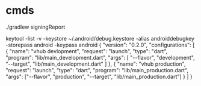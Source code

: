 # cmds
./gradlew signingReport








keytool -list -v -keystore ~/.android/debug.keystore -alias androiddebugkey -storepass android -keypass android
{
  "version": "0.2.0",
  "configurations": [
    {
      "name": "vhub devlopment",
      "request": "launch",
      "type": "dart",
      "program": "lib/main_development.dart",
      "args": [
        "--flavor",
        "development",
        "--target",
        "lib/main_development.dart"
      ]
    },
    {
      "name": "vhub production",
      "request": "launch",
      "type": "dart",
      "program": "lib/main_production.dart",
      "args": ["--flavor", "production", "--target", "lib/main_production.dart"]
    }
  ]
}
